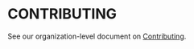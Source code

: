 # CONTRIBUTING

See our organization-level document on [Contributing](https://github.com/mite-standard/.github/blob/main/CONTRIBUTING.md).
